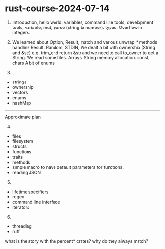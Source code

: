 # rust-course-2024-07-14


1) Introduction, hello world, variables, command line tools, development tools, variable, mut, parse (string to number). types. Overflow in integers.

2) We learned about Option, Result, match and various unwrap_* methods handline Result.  Random, STDIN, We dealt a bit with ownership (String and &str) e.g. trim_end return &str and we need to call to_owner to get a String.
We read some files. Arrays. String memory allocation.
const, chars
A bit of enums.

3)
* strings
* ownership
* vectors
* enums
* hashMap

------------------------
Approximate plan


4)
* files
* filesystem
* structs
* functions
* traits
* methods
* simple macro to have default parameters for functions.
* reading JSON

5)
* lifetime specifiers
* regex
* command line interface
* iterators

6)
* threading
* ruff




what is the story with the percent* crates? why do they always match?
